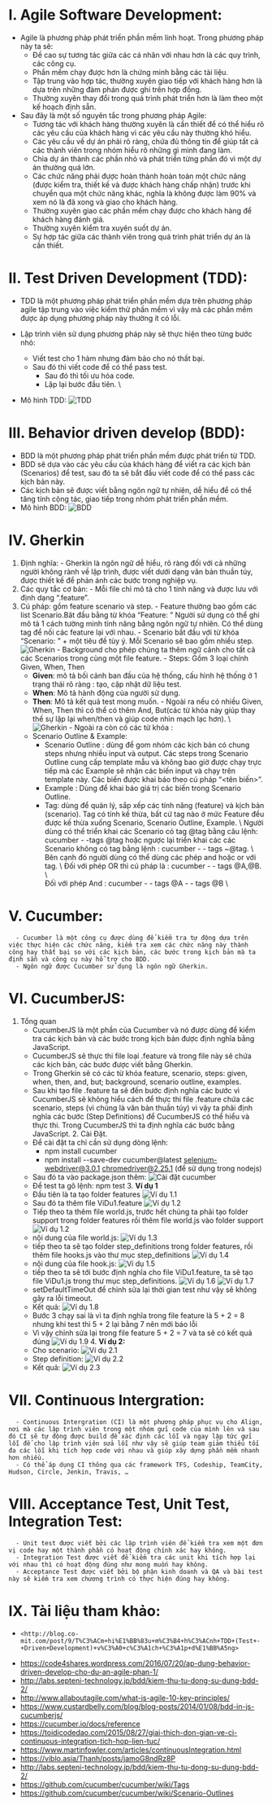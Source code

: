 
# I.	Agile Software Development:
  -	Agile là phương pháp phát triển phần mềm linh hoạt. Trong phương pháp này ta sẽ:
      + Đề cao sự tương tác giữa các cá nhân với nhau hơn là các quy trình, các công cụ.
      + Phần mềm chạy được hơn là chứng minh bằng các tài liệu.
      + Tập trung vào hợp tác, thường xuyên giao tiếp với khách hàng hơn là dựa trên những đàm phán được ghi trên hợp đồng.
      + Thường xuyên thay đổi trong quá trình phát triển hơn là làm theo một kế hoạch định sẵn.
  - Sau đây là một số nguyên tắc trong phương pháp Agile:
      + Tương tác với khách hàng thường xuyên là cần thiết để có thể hiểu rõ các yêu cầu của khách hàng vì các yêu cầu này thường khó hiểu.
      + Các yêu cầu về dự án phải rõ ràng, chứa đủ thông tin để giúp tất cả các thành viên trong nhóm hiểu rõ những gì mình đang làm.
      + Chia dự án thành các phần nhỏ và phát triển từng phần đó vì một dự án thường quá lớn.
      + Các chức năng phải được hoàn thành hoàn toàn một chức năng (được kiểm tra, thiết kế và được khách hàng chấp nhận) trước khi chuyển qua một chức năng khác, nghĩa là không được làm 90% và xem nó là đã xong và giao cho khách hàng.
      + Thường xuyên giao các phần mềm chạy được cho khách hàng để khách hàng đánh giá.
      + Thường xuyên kiểm tra xuyên suốt dự án.
      + Sự hợp tác giữa các thành viên trong quá trình phát triển dự án là cần thiết.
# II.	Test Driven Development (TDD):
  - TDD là một phương pháp phát triển phần mềm dựa trên phương pháp agile	tập trung vào việc kiểm thử phần mềm vì vậy mà các phần mềm được áp dụng phương pháp này thường ít có lỗi.
  -	Lập trình viên sử dụng phương pháp này sẽ thực hiện theo từng bước nhỏ:
	   + Viết test cho 1 hàm nhưng đảm bảo cho nó thất bại.
     + Sau đó thì viết code để có thể pass test.
	   + Sau đó thì tối ưu hóa code.
	   + Lặp lại bước đầu tiên. \\

  - Mô hình TDD:
    ![TDD](https://github.com/UDPT-2017/seminar-cucumberjs_1412278_1412414/raw/master/docs/hinh1.png 'mô hình TDD')
# III.	Behavior driven develop (BDD):
  - BDD là một phương pháp phát triển phần mềm được phát triển từ TDD.
  -	BDD sẽ dựa vào các yêu cầu của khách hàng để viết ra các kịch bản (Scenarios) để test, sau đó ta sẽ bắt đầu viết code để có thể pass các kịch bản này.
  -	Các kịch bản sẽ được viết bằng ngôn ngữ tự nhiên, dễ hiểu để có thể tăng tính cộng tác, giao tiếp trong nhóm phát triển phần mềm.
  -	Mô hình BDD:
    ![BDD](https://github.com/UDPT-2017/seminar-cucumberjs_1412278_1412414/raw/master/docs/hinh2.jpg 'mô hình BDD')
# IV.	Gherkin
  1.	Định nghĩa:
      -	Gherkin là ngôn ngữ dễ hiểu, rõ ràng đối với cả những người không rành về lập trình, được viết dưới dạng văn bản thuần túy, được thiết kế để phản ánh các bước trong nghiệp vụ.
  2.	Các quy tắc cơ bản:
      -	Mỗi file chỉ mô tả cho 1 tính năng và được lưu với định dạng “.feature”.
  3.	Cú pháp: gồm feature scenario và step.
      -	Feature thường bao gồm các list Scenario.Băt đầu bằng từ khóa “Feature: ” Người sử dụng có thể ghi mô tả 1 cách tường minh tính năng bằng ngôn ngữ tự nhiên. Có thể dùng tag để nối các feature lại với nhau.
      -	Scenario bắt đầu với từ khóa “Scenario: ” + một tiêu đề tùy ý. Mỗi Scenario sẽ bao gồm nhiều step.
      ![Gherkin](https://github.com/UDPT-2017/seminar-cucumberjs_1412278_1412414/raw/master/docs/hinh3.png )
      -	Background cho phép chúng ta thêm ngữ cảnh cho tất cả các Scenarios trong cùng một file feature.
      -	Steps: Gồm 3 loại chính Given, When, Then
	       + **Given**: mô tả bối cảnh ban đầu của hệ thống, cấu hình hệ thống ở 1 trạng thái rõ ràng : tạo, cập nhật dữ liệu test.
	       + **When**: Mô tả hành động của người sử dụng.
	       + **Then**: Mô tả kết quả test mong muốn.
      -	Ngoài ra nếu có nhiều Given, When, Then thì có thể có thêm And, But(các từ khóa này giúp thay thế sự lặp lại when/then và giúp code nhìn mạch lạc hơn).
      \\
      ![Gherkin](https://github.com/UDPT-2017/seminar-cucumberjs_1412278_1412414/raw/master/docs/hinh4.png )
      -	Ngoài ra còn có các từ khóa :
        + Scenario Outline  & Example:
          - Scenario Outline : dùng để gom nhóm các kịch bản có chung steps nhưng nhiều input và output. Các steps trong Scenario Outline cung cấp template mẫu và không bao giờ được  chạy trực tiếp mà các Example sẽ nhận các biến input và chạy trên template này. Các biến được khai báo theo cú pháp “<tên biến>”.
          - Example : Dùng để khai báo giá trị các biến trong Scenario Outline.
          - Tag: dùng để quản lý, sắp xếp các tính năng (feature) và kịch bản (scenario). Tag có tính kế thừa, bất cứ tag nào ở mức Feature đều được kế thừa xuống Scenario, Scenario Outline, Example. \\
          Người dùng có thể triển khai các Scenario có tag @tag bằng câu lệnh: cucumber - -tags @tag hoặc ngược lại triển khai các các Scenario không có tag bằng lệnh : cucumber  - - tags ~@tag. \\
          Bên cạnh đó người dùng có thể dùng các phép and hoặc or với tag. \\
          Đối với phép OR thì cú pháp là : cucumber - - tags @A,@B. \\    
          Đối với phép And : cucumber - - tags @A - - tags @B \\
# V. Cucumber:
      -	Cucumber là một công cụ được dùng để kiểm tra tự động dựa trên việc thực hiện các chức năng, kiểm tra xem các chức năng này thành công hay thất bại so với các kịch bản, các bước trong kịch bản mà ta định sẵn và công cụ này hỗ trợ cho BDD.
      -	Ngôn ngữ được Cucumber sử dụng là ngôn ngữ Gherkin.
# VI.	CucumberJS:
  1. Tổng quan
      -	CucumberJS là một phần của Cucumber và nó được dùng để kiểm tra các kịch bản
      và các bước trong kịch bản được định nghĩa bằng JavaScript.
      -	CucumberJS sẽ thực thi file loại .feature và trong file này sẽ chứa các kịch bản,
      các bước được viết bằng Gherkin.
      -	Trong Gherkin sẽ có các từ khóa feature, scenario, steps: given, when, then, and, but; background, scenario outline, examples.
      -	Sau khi tạo file .feature ta sẽ đến bước định nghĩa các bước vì CucumberJS sẽ không hiểu cách để thực thi file .feature chứa các scenario, steps (vì chúng là văn bản thuần túy) vì vậy ta phải định nghĩa các bước (Step Definitions) để CucumberJS có thể hiểu và thực thi. Trong CucumberJS thì ta định nghĩa các bước bằng JavaScript.
    2. Cài Đặt.
      -	Để cài đặt ta chỉ cần sử dụng dòng lệnh:
          + npm install cucumber
          + npm install --save-dev cucumber@latest selenium-webdriver@3.0.1 chromedriver@2.25.1 (để sử dụng trong nodejs)
      -	Sau đó ta vào package.json thêm:
          ![Cài đặt cucumber](https://github.com/UDPT-2017/seminar-cucumberjs_1412278_1412414/raw/master/docs/hinh5.png )
      -	Để test ta gõ lệnh: npm test
    3. **Ví dụ 1**
      -	Đầu tiên là ta tạo folder features
          ![Ví dụ 1.1](https://github.com/UDPT-2017/seminar-cucumberjs_1412278_1412414/raw/master/docs/hinh6.png)
      -	Sau đó ta thêm file ViDu1.feature
          ![Ví dụ 1.2](https://github.com/UDPT-2017/seminar-cucumberjs_1412278_1412414/raw/master/docs/hinh7.png)
      -	Tiếp theo ta thêm file world.js, trước hết chúng ta phải tạo folder support trong folder features rồi thêm file world.js vào folder support
          ![Ví dụ 1.2](https://github.com/UDPT-2017/seminar-cucumberjs_1412278_1412414/raw/master/docs/hinh8.png)
      -	nội dung của file world.js:
          ![Ví dụ 1.3](https://github.com/UDPT-2017/seminar-cucumberjs_1412278_1412414/raw/master/docs/hinh9.png)
      -	tiếp theo ta sẽ tạo folder step_definitions trong folder features, rồi thêm file hooks.js vào thư mục step_definitions
          ![Ví dụ 1.4](https://github.com/UDPT-2017/seminar-cucumberjs_1412278_1412414/raw/master/docs/hinh10.png)
      -	nội dung của file hook.js:
          ![Ví dụ 1.5](https://github.com/UDPT-2017/seminar-cucumberjs_1412278_1412414/raw/master/docs/hinh11.png)
      -	tiếp theo ta sẽ tới bước định nghĩa cho file ViDu1.feature, ta sẽ tạo file ViDu1.js trong thư mục step_definitions.
            ![Ví dụ 1.6](https://github.com/UDPT-2017/seminar-cucumberjs_1412278_1412414/raw/master/docs/hinh12.png)
            ![Ví dụ 1.7](https://github.com/UDPT-2017/seminar-cucumberjs_1412278_1412414/raw/master/docs/hinh13.png)
      -	setDefaultTimeOut để chỉnh sửa lại thời gian test như vậy sẽ không gây ra lỗi timeout.
      -	Kết quả:
            ![Ví dụ 1.8](https://github.com/UDPT-2017/seminar-cucumberjs_1412278_1412414/raw/master/docs/hinh14.png)
      -	Bước 3 chạy sai là vì ta định nghĩa trong file feature là 5 + 2 = 8 nhưng khi test thì 5 + 2 lại bằng 7 nên mới báo lỗi
      -	Vì vậy chỉnh sửa lại trong file feature 5 + 2 = 7 và ta sẽ có kết quả đúng
            ![Ví dụ 1.9](https://github.com/UDPT-2017/seminar-cucumberjs_1412278_1412414/raw/master/docs/hinh15.png)
    4.	**Ví dụ 2:**
      -	Cho scenario:
            ![Ví dụ 2.1](https://github.com/UDPT-2017/seminar-cucumberjs_1412278_1412414/raw/master/docs/hinh16.png)
      -	Step definition:
            ![Ví dụ 2.2](https://github.com/UDPT-2017/seminar-cucumberjs_1412278_1412414/raw/master/docs/hinh17.png)
      -	Kết quả:
            ![Ví dụ 2.3](https://github.com/UDPT-2017/seminar-cucumberjs_1412278_1412414/raw/master/docs/hinh18.png)
# VII.	Continuous Intergration:
      -	Continuous Intergration (CI) là một phương pháp phục vụ cho Align, nơi mà các lập trình viên trong một nhóm gửi code của mình lên và sau đó CI sẽ tự động được build để xác định các lỗi và ngay lập tức gửi lỗi để cho lập trình viên sửa lỗi như vậy sẽ giúp team giảm thiểu tối đa các lỗi khi tích hợp code với nhau và giúp xây dựng phần mềm nhanh hơn nhiều.
      -	Có thể áp dụng CI thông qua các framework TFS, Codeship, TeamCity, Hudson, Circle, Jenkin, Travis, …
# VIII.	Acceptance Test, Unit Test, Integration Test:
      -	Unit test được viết bởi các lập trình viên để kiểm tra xem một đơn vị code hay một thành phần có hoạt động chính xác hay không.
      -	Integration Test được viết để kiểm tra các unit khi tích hợp lại với nhau thì có hoạt động đúng như mong muốn hay không.
      -	Acceptance Test được viết bởi bộ phận kinh doanh và QA và bài test này sẽ kiểm tra xem chương trình có thực hiện đúng hay không.
# IX.	Tài liệu tham khảo:

  -     <http://blog.co-mit.com/post/9/T%C3%ACm+hi%E1%BB%83u+m%C3%B4+h%C3%ACnh+TDD+(Test+-+Driven+Development)+v%C3%A0+c%C3%A1ch+%C3%A1p+d%E1%BB%A5ng>
  -	<https://code4shares.wordpress.com/2016/07/20/ap-dung-behavior-driven-develop-cho-du-an-agile-phan-1/>
  -	<http://labs.septeni-technology.jp/bdd/kiem-thu-tu-dong-su-dung-bdd-2/>
  -	<http://www.allaboutagile.com/what-is-agile-10-key-principles/>
  -	<https://www.custardbelly.com/blog/blog-posts/2014/01/08/bdd-in-js-cucumberjs/>
  -	<https://cucumber.io/docs/reference>
  -	<https://toidicodedao.com/2015/08/27/giai-thich-don-gian-ve-ci-continuous-integration-tich-hop-lien-tuc/>
  -	<https://www.martinfowler.com/articles/continuousIntegration.html>
  -	<https://viblo.asia/Thanh/posts/jamoG8ndRz8P>
  -	<http://labs.septeni-technology.jp/bdd/kiem-thu-tu-dong-su-dung-bdd-2/>
  -	<https://github.com/cucumber/cucumber/wiki/Tags>
  -	<https://github.com/cucumber/cucumber/wiki/Scenario-Outlines>
